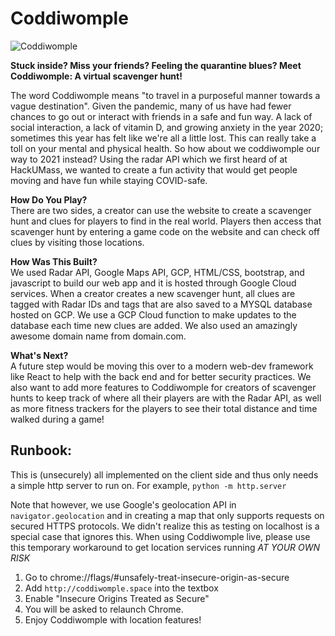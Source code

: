 # Coddiwomple
![Coddiwomple](https://hackumass.blob.core.windows.net/hackumass-viii/project/Coddiwomple.PNG?1608448199)

<b> Stuck inside? Miss your friends? Feeling the quarantine blues? Meet Coddiwomple: A virtual scavenger hunt! </b>

The word Coddiwomple means "to travel in a purposeful manner towards a vague destination". Given the pandemic, many of us have had fewer chances to go out or interact with friends in a safe and fun way. A lack of social interaction, a lack of vitamin D, and growing anxiety in the year 2020; sometimes this year has felt like we're all a little lost. This can really take a toll on your mental and physical health. So how about we coddiwomple our way to 2021 instead? Using the radar API which we first heard of at HackUMass, we wanted to create a fun activity that would get people moving and have fun while staying COVID-safe. 

<b> How Do You Play? </b>
<br>
There are two sides, a creator can use the website to create a scavenger hunt and clues for players to find in the real world. Players then access that scavenger hunt by entering a game code on the website and can check off clues by visiting those locations.

<b> How Was This Built? </b>
<br>
We used Radar API, Google Maps API, GCP, HTML/CSS, bootstrap, and javascript to build our web app and it is hosted through Google Cloud services. When a creator creates a new scavenger hunt, all clues are tagged with Radar IDs and tags that are also saved to a MYSQL database hosted on GCP. We use a GCP Cloud function to make updates to the database each time new clues are added. We also used an amazingly awesome domain name from domain.com. 

<b> What's Next? </b>
<br>
A future step would be moving this over to a modern web-dev framework like React to help with the back end and for better security practices. We also want to add more features to Coddiwomple for creators of scavenger hunts to keep track of where all their players are with the Radar API, as well as more fitness trackers for the players to see their total distance and time walked during a game!


## Runbook:
This is (unsecurely) all implemented on the client side and thus only needs a simple http server to run on. For example, `python -m http.server`

Note that however, we use Google's geolocation API in `navigator.geolocation` and in creating a map that only supports requests on secured HTTPS protocols. We didn't realize this as testing on localhost is a special case that ignores this. When using Coddiwomple live, please use this temporary workaround to get location services running _AT YOUR OWN RISK_

1. Go to chrome://flags/#unsafely-treat-insecure-origin-as-secure
2. Add `http://coddiwomple.space` into the textbox
3. Enable "Insecure Origins Treated as Secure" 
4. You will be asked to relaunch Chrome.
5. Enjoy Coddiwomple with location features!
